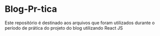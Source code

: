 # Blog-Pr-tica
Este repositório é destinado aos arquivos que foram utilizados durante o período de prática do projeto do blog utilizando React JS
